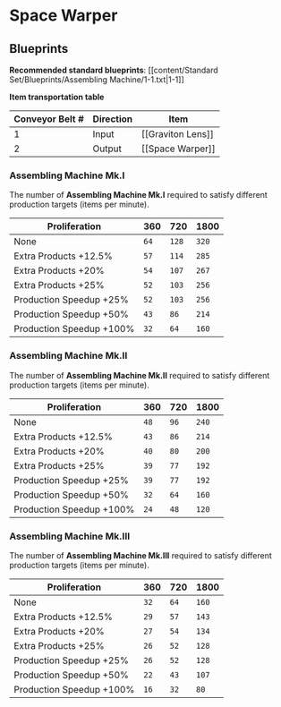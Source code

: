 # Space Warper

## Blueprints

**Recommended standard blueprints**: [[content/Standard Set/Blueprints/Assembling Machine/1-1.txt|1-1]]

**Item transportation table**

| Conveyor Belt # | Direction | Item              |
| --------------- | --------- | ----------------- |
| 1               | Input     | [[Graviton Lens]] |
| 2               | Output    | [[Space Warper]]  | 

### Assembling Machine Mk.I

The number of **Assembling Machine Mk.I** required to satisfy different production targets (items per minute).

| Proliferation            | 360  | 720   | 1800  |
| ------------------------ | ---- | ----- | ----- |
| None                     | `64` | `128` | `320` |
| Extra Products +12.5%    | `57` | `114` | `285` |
| Extra Products +20%      | `54` | `107` | `267` |
| Extra Products +25%      | `52` | `103` | `256` |
| Production Speedup +25%  | `52` | `103` | `256` |
| Production Speedup +50%  | `43` | `86`  | `214` |
| Production Speedup +100% | `32` | `64`  | `160` |

### Assembling Machine Mk.II

The number of **Assembling Machine Mk.II** required to satisfy different production targets (items per minute).

| Proliferation            | 360  | 720  | 1800  |
| ------------------------ | ---- | ---- | ----- |
| None                     | `48` | `96` | `240` |
| Extra Products +12.5%    | `43` | `86` | `214` |
| Extra Products +20%      | `40` | `80` | `200` |
| Extra Products +25%      | `39` | `77` | `192` |
| Production Speedup +25%  | `39` | `77` | `192` |
| Production Speedup +50%  | `32` | `64` | `160` |
| Production Speedup +100% | `24` | `48` | `120` |

### Assembling Machine Mk.III

The number of **Assembling Machine Mk.III** required to satisfy different production targets (items per minute).

| Proliferation            | 360  | 720  | 1800  |
| ------------------------ | ---- | ---- | ----- |
| None                     | `32` | `64` | `160` |
| Extra Products +12.5%    | `29` | `57` | `143` |
| Extra Products +20%      | `27` | `54` | `134` |
| Extra Products +25%      | `26` | `52` | `128` |
| Production Speedup +25%  | `26` | `52` | `128` |
| Production Speedup +50%  | `22` | `43` | `107` |
| Production Speedup +100% | `16` | `32` | `80`  |

